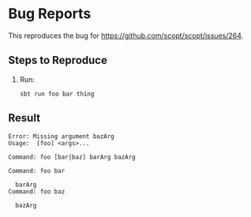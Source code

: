 # Bug Reports

This reproduces the bug for https://github.com/scopt/scopt/issues/264.

## Steps to Reproduce

1. Run:

   ```shell
   sbt run foo bar thing
   ```
   
## Result

```text
Error: Missing argument bazArg
Usage:  [foo] <args>...

Command: foo [bar|baz] barArg bazArg

Command: foo bar

  barArg
Command: foo baz

  bazArg
```
